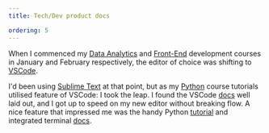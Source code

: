 ```yaml
---
title: Tech/Dev product docs

ordering: 5
---
```

When I commenced my [Data Analytics](https://www.gmit.ie/computing/higher-diploma-science-computing-data-analytics-ict-skills) and [Front-End](https://eu.udacity.com/course/front-end-web-developer-nanodegree--nd001) development courses in January and February respectively, the editor of choice was shifting to  [VSCode](https://code.visualstudio.com/).

I'd been using [Sublime Text](https://www.sublimetext.com/) at that point, but as my [Python](https://docs.python.org/3.5/index.html) course tutorials utilised feature of VSCode: I took the leap. I found the VSCode [docs](https://code.visualstudio.com/docs/getstarted/tips-and-tricks) well laid out, and I got up to speed on my new editor without breaking flow. A nice feature that impressed me was the handy Python [tutorial](https://code.visualstudio.com/docs/python/python-tutorial) and integrated terminal [docs](https://code.visualstudio.com/docs/editor/integrated-terminal).
